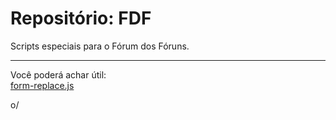 # Repositório: FDF
Scripts especiais para o Fórum dos Fóruns.

---

Você poderá achar útil:  
[form-replace.js](/js/form-replace.js)  
  
o/
